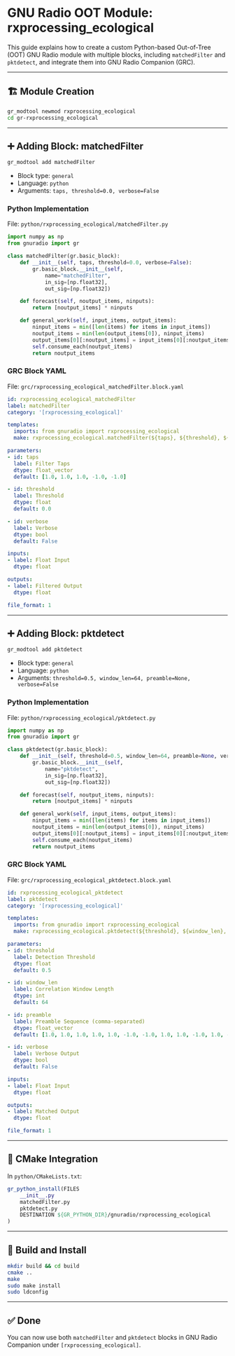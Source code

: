 
# GNU Radio OOT Module: rxprocessing_ecological

This guide explains how to create a custom Python-based Out-of-Tree (OOT) GNU Radio module with multiple blocks, including `matchedFilter` and `pktdetect`, and integrate them into GNU Radio Companion (GRC).

---

## 🏗️ Module Creation

```bash
gr_modtool newmod rxprocessing_ecological
cd gr-rxprocessing_ecological
```

---

## ➕ Adding Block: matchedFilter

```bash
gr_modtool add matchedFilter
```

- Block type: `general`
- Language: `python`
- Arguments: `taps, threshold=0.0, verbose=False`

### Python Implementation

File: `python/rxprocessing_ecological/matchedFilter.py`

```python
import numpy as np
from gnuradio import gr

class matchedFilter(gr.basic_block):
    def __init__(self, taps, threshold=0.0, verbose=False):
        gr.basic_block.__init__(self,
            name="matchedFilter",
            in_sig=[np.float32],
            out_sig=[np.float32])

    def forecast(self, noutput_items, ninputs):
        return [noutput_items] * ninputs

    def general_work(self, input_items, output_items):
        ninput_items = min([len(items) for items in input_items])
        noutput_items = min(len(output_items[0]), ninput_items)
        output_items[0][:noutput_items] = input_items[0][:noutput_items]
        self.consume_each(noutput_items)
        return noutput_items
```

### GRC Block YAML

File: `grc/rxprocessing_ecological_matchedFilter.block.yaml`

```yaml
id: rxprocessing_ecological_matchedFilter
label: matchedFilter
category: '[rxprocessing_ecological]'

templates:
  imports: from gnuradio import rxprocessing_ecological
  make: rxprocessing_ecological.matchedFilter(${taps}, ${threshold}, ${verbose})

parameters:
- id: taps
  label: Filter Taps
  dtype: float_vector
  default: [1.0, 1.0, 1.0, -1.0, -1.0]

- id: threshold
  label: Threshold
  dtype: float
  default: 0.0

- id: verbose
  label: Verbose
  dtype: bool
  default: False

inputs:
- label: Float Input
  dtype: float

outputs:
- label: Filtered Output
  dtype: float

file_format: 1
```

---

## ➕ Adding Block: pktdetect

```bash
gr_modtool add pktdetect
```

- Block type: `general`
- Language: `python`
- Arguments: `threshold=0.5, window_len=64, preamble=None, verbose=False`

### Python Implementation

File: `python/rxprocessing_ecological/pktdetect.py`

```python
import numpy as np
from gnuradio import gr

class pktdetect(gr.basic_block):
    def __init__(self, threshold=0.5, window_len=64, preamble=None, verbose=False):
        gr.basic_block.__init__(self,
            name="pktdetect",
            in_sig=[np.float32],
            out_sig=[np.float32])

    def forecast(self, noutput_items, ninputs):
        return [noutput_items] * ninputs

    def general_work(self, input_items, output_items):
        ninput_items = min([len(items) for items in input_items])
        noutput_items = min(len(output_items[0]), ninput_items)
        output_items[0][:noutput_items] = input_items[0][:noutput_items]
        self.consume_each(noutput_items)
        return noutput_items
```

### GRC Block YAML

File: `grc/rxprocessing_ecological_pktdetect.block.yaml`

```yaml
id: rxprocessing_ecological_pktdetect
label: pktdetect
category: '[rxprocessing_ecological]'

templates:
  imports: from gnuradio import rxprocessing_ecological
  make: rxprocessing_ecological.pktdetect(${threshold}, ${window_len}, ${preamble}, ${verbose})

parameters:
- id: threshold
  label: Detection Threshold
  dtype: float
  default: 0.5

- id: window_len
  label: Correlation Window Length
  dtype: int
  default: 64

- id: preamble
  label: Preamble Sequence (comma-separated)
  dtype: float_vector
  default: [1.0, 1.0, 1.0, 1.0, 1.0, -1.0, -1.0, 1.0, 1.0, -1.0, 1.0, -1.0, 1.0]

- id: verbose
  label: Verbose Output
  dtype: bool
  default: False

inputs:
- label: Float Input
  dtype: float

outputs:
- label: Matched Output
  dtype: float

file_format: 1
```

---

## 🔧 CMake Integration

In `python/CMakeLists.txt`:
```cmake
gr_python_install(FILES
    __init__.py
    matchedFilter.py
    pktdetect.py
    DESTINATION ${GR_PYTHON_DIR}/gnuradio/rxprocessing_ecological
)
```

---

## 🧪 Build and Install

```bash
mkdir build && cd build
cmake ..
make
sudo make install
sudo ldconfig
```

---

## ✅ Done

You can now use both `matchedFilter` and `pktdetect` blocks in GNU Radio Companion under `[rxprocessing_ecological]`.
